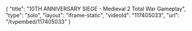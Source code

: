 {
    "title": "10TH ANNIVERSARY SIEGE - Medieval 2 Total War Gameplay",
    "type": "solo",
    "layout": "iframe-static",
    "videoId": "117405033",
    "url": "\/tvpembed\/117405033"
}